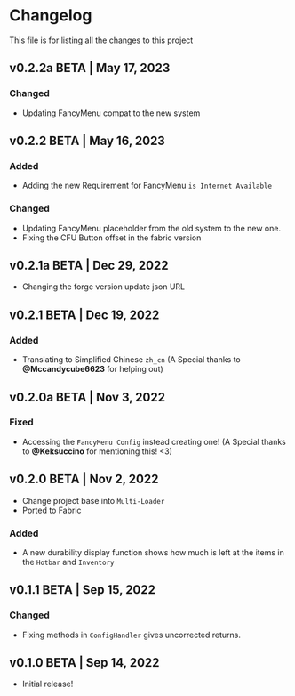 # Changelog
This file is for listing all the changes to this project

## v0.2.2a BETA | May 17, 2023
### Changed
- Updating FancyMenu compat to the new system

## v0.2.2 BETA | May 16, 2023
### Added
- Adding the new Requirement for FancyMenu `is Internet Available`

### Changed
- Updating FancyMenu placeholder from the old system to the new one.
- Fixing the CFU Button offset in the fabric version

## v0.2.1a BETA | Dec 29, 2022
- Changing the forge version update json URL

## v0.2.1 BETA | Dec 19, 2022
### Added
- Translating to Simplified Chinese `zh_cn` (A Special thanks to **@Mccandycube6623** for helping out)

## v0.2.0a BETA | Nov 3, 2022
### Fixed
- Accessing the `FancyMenu Config` instead creating one! (A Special thanks to **@Keksuccino** for mentioning this! <3)

## v0.2.0 BETA | Nov 2, 2022
- Change project base into `Multi-Loader`
- Ported to Fabric
### Added
- A new durability display function shows how much is left at the items in the `Hotbar` and `Inventory`

## v0.1.1 BETA | Sep 15, 2022
### Changed
- Fixing methods in `ConfigHandler` gives uncorrected returns.

## v0.1.0 BETA | Sep 14, 2022
- Initial release!